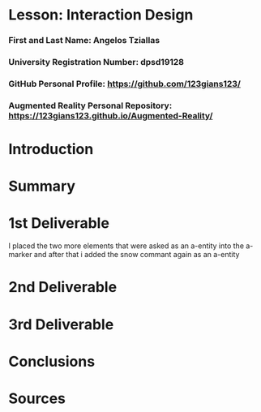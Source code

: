 # Lesson: Interaction Design

### First and Last Name: Angelos Tziallas
### University Registration Number: dpsd19128 
### GitHub Personal Profile: https://github.com/123gians123/ 
### Augmented Reality Personal Repository: https://123gians123.github.io/Augmented-Reality/

# Introduction

# Summary


# 1st Deliverable

I placed the two more elements that were asked as an a-entity into the a-marker and after that i added the snow commant again as an a-entity

# 2nd Deliverable


# 3rd Deliverable 


# Conclusions


# Sources
